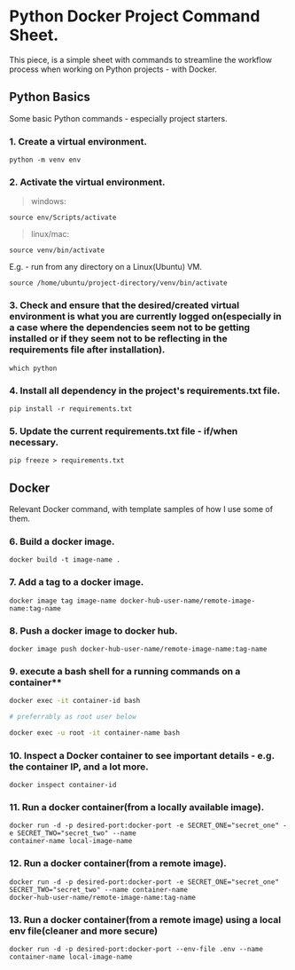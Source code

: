 # Python Docker Project Command Sheet.

This piece, is a simple sheet with commands to streamline the workflow process when working on Python projects - with Docker.

## Python Basics

Some basic Python commands - especially project starters.

### 1. Create a virtual environment.

```shell
python -m venv env
```

### 2. Activate the virtual environment.

> windows: 

```shell
source env/Scripts/activate
```

> linux/mac:

```shell
source venv/bin/activate
```

E.g. - run from any directory on a Linux(Ubuntu) VM.

```shell
source /home/ubuntu/project-directory/venv/bin/activate
```

### 3. Check and ensure that the desired/created virtual environment is what you are currently logged on(especially in a case where the dependencies seem not to be getting installed or if they seem not to be reflecting in the requirements file after installation).

```shell
which python
```

### 4. Install all dependency in the project's requirements.txt file.

```shell
pip install -r requirements.txt
```

### 5. Update the current requirements.txt file - if/when necessary.

```shell
pip freeze > requirements.txt
```

## Docker 

Relevant Docker command, with template samples of how I use some of them.

### 6. Build a docker image.

```shell
docker build -t image-name .
```

### 7. Add a tag to a docker image.

```shell
docker image tag image-name docker-hub-user-name/remote-image-name:tag-name
```

### 8. Push a docker image to docker hub.

```shell
docker image push docker-hub-user-name/remote-image-name:tag-name
```


### 9. execute a bash shell for a running commands on a container**

```bash
docker exec -it container-id bash

# preferrably as root user below

docker exec -u root -it container-name bash
```

### 10. Inspect a Docker container to see important details - e.g. the container IP, and a lot more.

```shell
docker inspect container-id
```

### 11. Run a docker container(from a locally available image).

```shell
docker run -d -p desired-port:docker-port -e SECRET_ONE="secret_one" -e SECRET_TWO="secret_two" --name 
container-name local-image-name
```

### 12. Run a docker container(from a remote image).

```shell
docker run -d -p desired-port:docker-port -e SECRET_ONE="secret_one" SECRET_TWO="secret_two" --name container-name 
docker-hub-user-name/remote-image-name:tag-name
```

### 13. Run a docker container(from a remote image) using a local env file(cleaner and more secure)

```shell
docker run -d -p desired-port:docker-port --env-file .env --name container-name local-image-name
```
